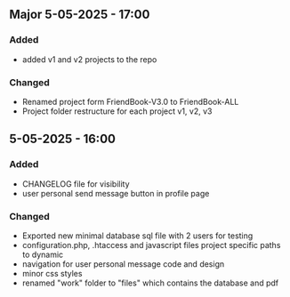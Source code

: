 ## Major 5-05-2025 - 17:00
### Added
- added v1 and v2 projects to the repo
### Changed
- Renamed project form FriendBook-V3.0 to FriendBook-ALL
- Project folder restructure for each project v1, v2, v3 

## 5-05-2025 - 16:00
### Added
- CHANGELOG file for visibility
- user personal send message button in profile page
### Changed
- Exported new minimal database sql file with 2 users for testing
- configuration.php, .htaccess and javascript files project specific paths to dynamic
- navigation for user personal message code and design
- minor css styles
- renamed "work" folder to "files" which contains the database and pdf